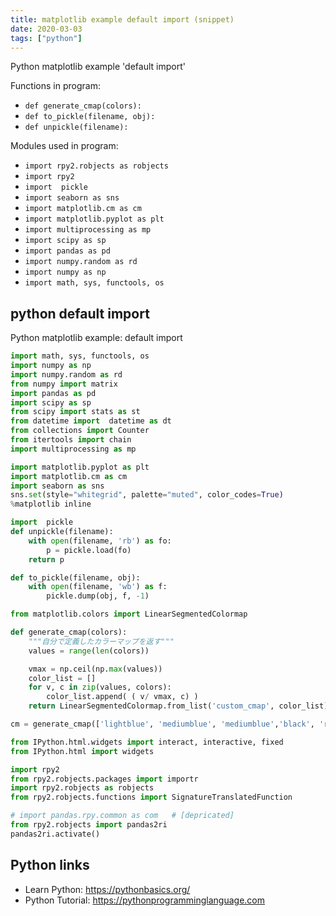 ```yaml
---
title: matplotlib example default import (snippet)
date: 2020-03-03
tags: ["python"]
---
```

Python matplotlib example 'default import'

Functions in program: 
* `def generate_cmap(colors):`
* `def to_pickle(filename, obj):`
* `def unpickle(filename):`

Modules used in program: 
* `import rpy2.robjects as robjects`
* `import rpy2`
* `import  pickle`
* `import seaborn as sns`
* `import matplotlib.cm as cm`
* `import matplotlib.pyplot as plt`
* `import multiprocessing as mp`
* `import scipy as sp`
* `import pandas as pd`
* `import numpy.random as rd`
* `import numpy as np`
* `import math, sys, functools, os`

## python default import

Python matplotlib example: default import

```python
import math, sys, functools, os
import numpy as np
import numpy.random as rd
from numpy import matrix
import pandas as pd
import scipy as sp
from scipy import stats as st
from datetime import  datetime as dt
from collections import Counter
from itertools import chain
import multiprocessing as mp

import matplotlib.pyplot as plt
import matplotlib.cm as cm
import seaborn as sns
sns.set(style="whitegrid", palette="muted", color_codes=True)
%matplotlib inline

import  pickle
def unpickle(filename):
    with open(filename, 'rb') as fo:
        p = pickle.load(fo)
    return p

def to_pickle(filename, obj):
    with open(filename, 'wb') as f:
        pickle.dump(obj, f, -1)

from matplotlib.colors import LinearSegmentedColormap

def generate_cmap(colors):
    """自分で定義したカラーマップを返す"""
    values = range(len(colors))

    vmax = np.ceil(np.max(values))
    color_list = []
    for v, c in zip(values, colors):
        color_list.append( ( v/ vmax, c) )
    return LinearSegmentedColormap.from_list('custom_cmap', color_list)

cm = generate_cmap(['lightblue', 'mediumblue', 'mediumblue','black', 'red', 'red', 'orangered'])

from IPython.html.widgets import interact, interactive, fixed
from IPython.html import widgets

import rpy2
from rpy2.robjects.packages import importr
import rpy2.robjects as robjects
from rpy2.robjects.functions import SignatureTranslatedFunction

# import pandas.rpy.common as com   # [depricated]
from rpy2.robjects import pandas2ri
pandas2ri.activate()

```

## Python links

- Learn Python: https://pythonbasics.org/
- Python Tutorial: https://pythonprogramminglanguage.com
